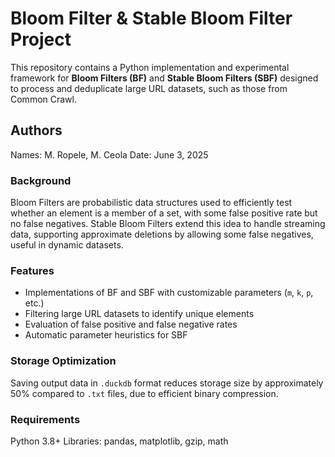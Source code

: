# Bloom Filter & Stable Bloom Filter Project

This repository contains a Python implementation and experimental framework for **Bloom Filters (BF)** and **Stable Bloom Filters (SBF)** designed to process and deduplicate large URL datasets, such as those from Common Crawl.

## Authors

Names: M. Ropele, M. Ceola
Date: June 3, 2025

### Background
Bloom Filters are probabilistic data structures used to efficiently test whether an element is a member of a set, with some false positive rate but no false negatives. Stable Bloom Filters extend this idea to handle streaming data, supporting approximate deletions by allowing some false negatives, useful in dynamic datasets.

### Features
- Implementations of BF and SBF with customizable parameters (`m`, `k`, `p`, etc.)
- Filtering large URL datasets to identify unique elements
- Evaluation of false positive and false negative rates
- Automatic parameter heuristics for SBF

### Storage Optimization
Saving output data in `.duckdb` format reduces storage size by approximately 50% compared to `.txt` files, due to efficient binary compression.

### Requirements
Python 3.8+
Libraries: pandas, matplotlib, gzip, math
